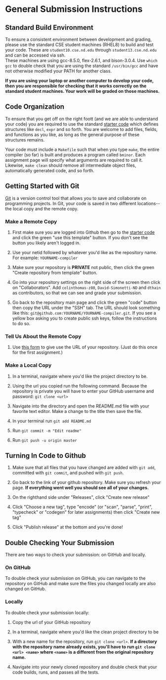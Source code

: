 # General Submission Instructions

## Standard Build Environment

To ensure a consistent environment between development and grading,
please use the standard CSE student machines (RHEL8) to build and test your code.
These are `student10.cse.nd.edu` through `student13.cse.nd.edu` and can be
accessed via ssh.  
These machines are using gcc-8.5.0, flex-2.6.1, and bison-3.0.4.
Use `which gcc` to double check that you are using the standard `/usr/bin/gcc`
and have not otherwise modified your PATH for another class.

**If you are using your laptop or another computer to develop your code,
then you are responsible for checking that it works correctly on the standard
student machines.  Your work will be graded on those machines.**

## Code Organization

To ensure that you get off on the right foott (and we are able to understand your code)
you are required to use the standard [starter code](http://github.com/dthain/compilerbook-starter-code)
which defines structures like `decl`, `expr` and so forth.  You are welcome to add files,
fields, and functions as you like, as long as the general purpose of these structures remains.

Your code must include a `Makefile` such that when you type `make`, the entire compiler (so far)
is built and produces a program called `bminor`. Each assignment page will specify what arguments are required to call it.
Likewise, `make clean` should remove all intermediate object files, automatically generated code, and so forth.

## Getting Started with Git

[Git](https://git-scm.com/) is a version control tool that allows you to save and collaborate on programming projects. In Git, your code is saved in two different locations--the local copy and the remote copy.

### Make a Remote Copy

1) First make sure you are logged into Github then go to the [starter code](http://github.com/dthain/compilerbook-starter-code) and click the green "use this template" button. If you don't see the button you likely aren't logged in.

2) Use your netid followed by whatever you'd like as the repository name. For example: `YOURNAME-compiler`

3) Make sure your repository is **PRIVATE** not public, then click the green "Create repository from template" button.

5) Go into your repository settings on the right side of the screen then click on "Collaborators". Add `colinthomas-z80`, `David-Simonetti-ND` and `dthain` as contributors, so that we can see and grade your submission.

7) Go back to the repository main page and click the green "code" button then copy the URL under the "SSH" tab. The URL should look something like this:
`git@github.com:YOURNAME/YOURNAME-compiler.git`. If you see a yellow box asking you to create public ssh keys, follow the instructions to do so.

### Tell Us About the Remote Copy

1) Use [this form](https://forms.gle/DsLqr4zGxV54L6g48) to give use the URL of your repository.  (Just do this once for the first assignment.)

### Make a Local Copy

1) In a terminal, navigate where you'd like the project directory to be.

2) Using the url you copied run the following command. Because the repository is private you will have to enter your GitHub username and password:
`git clone <url>`

3) Navigate into the directory and open the README.md file with your favorite text editor. Make a change to the title then save the file.

4) In your terminal run `git add README.md`

5) Run `git commit -m "Edit readme"`

6) Run `git push -u origin master` 

## Turning In Code to Github

1) Make sure that all files that you have changed are added with `git add`, committed with `git commit`, and pushed with `git push`.

2) Go back to the link of your github repository. Make sure you refresh your page. **If everything went well you should see all of your changes.**

3) On the righthand side under "Releases", click "Create new release"

3) Click "Choose a new tag", type "encode" (or "scan", "parse", "print", "typecheck" or "codegen" for later assignments) then click "Create new tag"

4) Click "Publish release" at the bottom and you're done!

## Double Checking Your Submission

There are two ways to check your submission: on GitHub and locally.

### On GitHub
To double check your submission on GitHub, you can navigate to the repository on GitHub and make sure the files you changed locally are also changed on GitHub.

### Locally
To double check your submission locally:

1) Copy the url of your GitHub repository

2) In a terminal, navigate where you'd like the clean project directory to be

3) With a new name for the repository, run `git clone <url>`. **If a directory with the repository name already exists, you'll have to run `git clone <url> <name>` where `<name>` is a different from the original repository name.**

4) Navigate into your newly cloned repository and double check that your code builds, runs, and passes all the tests.
